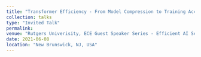 ```yaml
---
title: "Transformer Efficiency - From Model Compression to Training Acceleration"
collection: talks
type: "Invited Talk"
permalink: 
venue: "Rutgers Univerisity, ECE Guest Speaker Series - Efficient AI Seminar"
date: 2021-06-08
location: "New Brunswick, NJ, USA"
---
```


